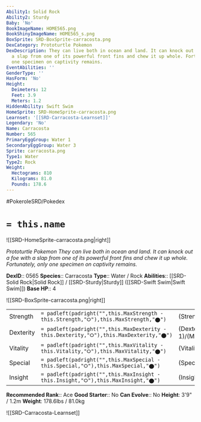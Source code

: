 ```yaml
---
Ability1: Solid Rock
Ability2: Sturdy
Baby: 'No'
BookImageName: HOME565.png
BookShinyImageName: HOME565_s.png
BoxSprite: SRD-BoxSprite-carracosta.png
DexCategory: Prototurtle Pokemon
DexDescription: They can live both in ocean and land. It can knock out a foe with
  a slap from one of its powerful front fins and chew it up whole. Fortunately, only
  one specimen on captivity remains.
EventAbilities: ''
GenderType: ''
HasForm: 'No'
Height:
  Deimeters: 12
  Feet: 3.9
  Meters: 1.2
HiddenAbility: Swift Swim
HomeSprite: SRD-HomeSprite-carracosta.png
Learnset: '[[SRD-Carracosta-Learnset]]'
Legendary: 'No'
Name: Carracosta
Number: 565
PrimaryEggGroup: Water 1
SecondaryEggGroup: Water 3
Sprite: carracosta.png
Type1: Water
Type2: Rock
Weight:
  Hectograms: 810
  Kilograms: 81.0
  Pounds: 178.6
---
```


#PokeroleSRD/Pokedex

# `= this.name`

![[SRD-HomeSprite-carracosta.png|right]]

*Prototurtle Pokemon*
*They can live both in ocean and land. It can knock out a foe with a slap from one of its powerful front fins and chew it up whole. Fortunately, only one specimen on captivity remains.*

**DexID**:: 0565
**Species**:: Carracosta
**Type**:: Water / Rock
**Abilities**:: [[SRD-Solid Rock|Solid Rock]] / [[SRD-Sturdy|Sturdy]] ([[SRD-Swift Swim|Swift Swim]])
**Base HP**:: 4

![[SRD-BoxSprite-carracosta.png|right]]

|           |                                                                                        |                                          |
| --------- | -------------------------------------------------------------------------------------- | ---------------------------------------- |
| Strength  | `= padleft(padright("",this.MaxStrength - this.Strength,"⭘"),this.MaxStrength,"⬤")`    | (Strength::3)/(MaxStrength::6)   |
| Dexterity | `= padleft(padright("",this.MaxDexterity - this.Dexterity,"⭘"),this.MaxDexterity,"⬤")` | (Dexterity:: 1)/(MaxDexterity::3) |
| Vitality  | `= padleft(padright("",this.MaxVitality - this.Vitality,"⭘"),this.MaxVitality,"⬤")`    | (Vitality::3)/(MaxVitality::7)   |
| Special   | `= padleft(padright("",this.MaxSpecial - this.Special,"⭘"),this.MaxSpecial,"⬤")`       | (Special::2)/(MaxSpecial::5)     |
| Insight   | `= padleft(padright("",this.MaxInsight - this.Insight,"⭘"),this.MaxInsight,"⬤")`       | (Insight::2)/(MaxInsight::4)     |

**Recommended Rank**:: Ace
**Good Starter**:: No
**Can Evolve**:: No
**Height**: 3'9" / 1.2m
**Weight**: 178.6lbs / 81.0kg

![[SRD-Carracosta-Learnset]]